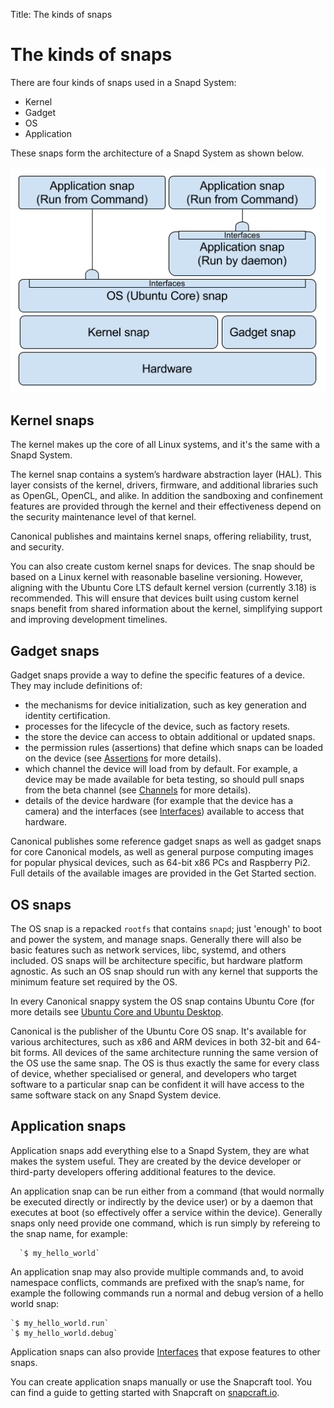 Title: The kinds of snaps

# The kinds of snaps
There are four kinds of snaps used in a Snapd System:

 - Kernel
 - Gadget
 - OS
 - Application

These snaps form the architecture of a Snapd System as shown below.

![snap architecture](./media/snap_architecture.png)

## Kernel snaps

The kernel makes up the core of all Linux systems, and it's the same with a Snapd System.

The kernel snap contains a system’s hardware abstraction layer (HAL). This layer  consists of the kernel, drivers, firmware, and additional libraries such as OpenGL, OpenCL, and alike. In addition the sandboxing and confinement features are provided through the kernel and their effectiveness depend on the security maintenance level of that kernel.

Canonical publishes and maintains kernel snaps, offering reliability, trust, and security. 

You can also create custom kernel snaps for devices. The snap should be based on a Linux kernel with reasonable baseline versioning. However, aligning with the Ubuntu Core LTS default kernel version (currently 3.18) is recommended. This will ensure that devices built using custom kernel snaps benefit from shared information about the kernel, simplifying support and improving development timelines.

## Gadget snaps

Gadget snaps provide a way to define the specific features of a device. They may include definitions of:

- the mechanisms for device initialization, such as key generation and identity certification.
- processes for the lifecycle of the device, such as factory resets.
- the store the device can access to obtain additional or updated snaps.
- the permission rules (assertions) that define which snaps can be loaded on the device (see [Assertions](assertions.md "Assertions") for more details).
- which channel the device will load from by default. For example, a device may be made available for beta testing, so should pull snaps from the beta channel (see [Channels](manage_device_channels.md "Channels") for more details).
- details of the device hardware (for example that the device has a camera) and the interfaces (see [Interfaces](interfaces.md "Interfaces")) available to access that hardware.

Canonical publishes some reference gadget snaps as well as gadget snaps for core Canonical models, as well as general purpose computing images for popular physical devices, such as 64-bit x86 PCs and Raspberry Pi2. Full details of the available images are provided in the Get Started section.

## OS snaps

The OS snap is a repacked `rootfs` that contains `snapd`; just 'enough' to boot and power the system, and manage snaps. Generally there will also be basic features such as network services, libc, systemd, and others included. OS snaps will be architecture specific, but hardware platform agnostic. As such an OS snap should  run with any kernel that supports the minimum feature set required by the OS.

In every Canonical snappy system the OS snap contains Ubuntu Core (for more details see [Ubuntu Core and Ubuntu Desktop](ubuntu_core_desktop.md "Ubuntu Core and Ubuntu Desktop").

Canonical is the publisher of the Ubuntu Core OS snap. It's available for various architectures, such as x86 and ARM devices in both 32-bit and 64-bit forms. All devices of the same architecture running the same version of the OS use the same snap. The OS is thus exactly the same for every class of device, whether specialised or general, and developers who target software to a particular snap can be confident it will have access to the same software stack on any Snapd System device.

## Application snaps

Application snaps add everything else to a Snapd System, they are what makes the system useful. They are created by the device developer or third-party developers offering additional features to the device.

An application snap can be run either from a command (that would normally be executed directly or indirectly by the device user) or by a daemon that executes at boot (so effectively offer a service within the device). Generally snaps only need provide one command, which is run simply by refereing to the snap name, for example:

      `$ my_hello_world`

An application snap may also provide multiple commands and, to avoid namespace conflicts, commands are prefixed with the snap’s name, for example the following commands run a normal and debug version of a hello world snap:

    `$ my_hello_world.run`
    `$ my_hello_world.debug`

Application snaps can also provide [Interfaces](interfaces.md "Interfaces") that expose features to other snaps.

You can create application snaps manually or use the Snapcraft tool. You can find a guide to getting started with Snapcraft on [snapcraft.io](http://snapcraft.io/create/ "snapcraft.io").

